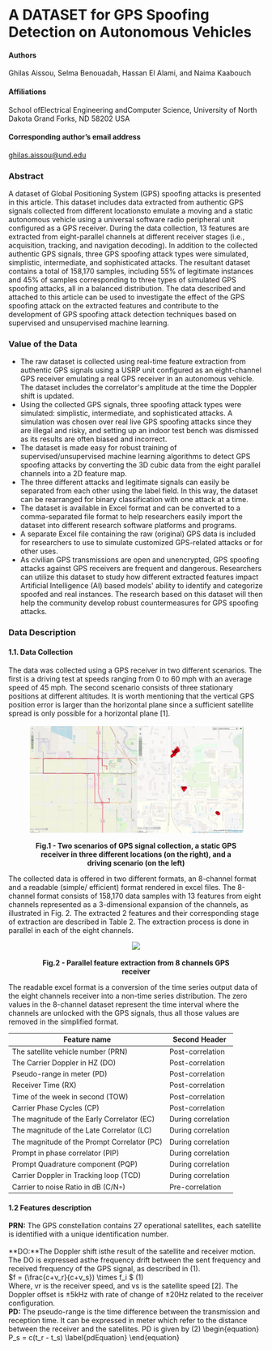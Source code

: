 # A DATASET for GPS Spoofing Detection on Autonomous Vehicles
#### Authors
Ghilas Aissou, Selma Benouadah, Hassan El Alami, and Naima Kaabouch
#### Affiliations
School ofElectrical Engineering andComputer Science, University of North Dakota Grand Forks, ND 58202
USA
#### Corresponding author’s email address
ghilas.aissou@und.edu
### Abstract
A dataset of Global Positioning System (GPS) spoofing attacks is presented in this article. This dataset includes data extracted 
from authentic GPS signals collected from different locationsto emulate a moving and a static autonomous vehicle using a universal
software radio peripheral unit configured as a GPS receiver. During the data collection, 13 features are extracted from eight-parallel 
channels at different receiver stages (i.e., acquisition, tracking, and navigation decoding). In addition to the collected authentic GPS 
signals, three GPS spoofing attack types were simulated, simplistic, intermediate, and sophisticated attacks. The resultant dataset 
contains a total of 158,170 samples, including 55% of legitimate instances and 45% of samples corresponding to three types of 
simulated GPS spoofing attacks, all in a balanced distribution. The data described and attached to this article can be used to 
investigate the effect of the GPS spoofing attack on the extracted features and contribute to the development of GPS spoofing attack 
detection techniques based on supervised and unsupervised machine learning.

### Value of the Data
- The raw dataset is collected using real-time feature extraction from authentic GPS signals using a USRP unit configured as 
an eight-channel GPS receiver emulating a real GPS receiver in an autonomous vehicle. The dataset includes the correlator's 
amplitude at the time the Doppler shift is updated.
- Using the collected GPS signals, three spoofing attack types were simulated: simplistic, intermediate, and sophisticated 
attacks. A simulation was chosen over real live GPS spoofing attacks since they are illegal and risky, and setting up an indoor 
test bench was dismissed as its results are often biased and incorrect.
- The dataset is made easy for robust training of supervised/unsupervised machine learning algorithms to detect GPS spoofing 
attacks by converting the 3D cubic data from the eight parallel channels into a 2D feature map.
- The three different attacks and legitimate signals can easily be separated from each other using the label field. In this way, 
the dataset can be rearranged for binary classification with one attack at a time.
- The dataset is available in Excel format and can be converted to a comma-separated file format to help researchers easily 
import the dataset into different research software platforms and programs.
- A separate Excel file containing the raw (original) GPS data is included for researchers to use to simulate customized GPS-related attacks or for other uses.
- As civilian GPS transmissions are open and unencrypted, GPS spoofing attacks against GPS receivers are frequent and 
dangerous. Researchers can utilize this dataset to study how different extracted features impact Artificial Intelligence (AI) 
based models' ability to identify and categorize spoofed and real instances. The research based on this dataset will then help 
the community develop robust countermeasures for GPS spoofing attacks.

### Data Description 
 
#### 1.1. Data Collection
The data was collected using a GPS receiver in two different scenarios. The first is a driving test at speeds ranging from 0 to 60 mph 
with an average speed of 45 mph. The second scenario consists of three stationary positions at different altitudes. It is worth 
mentioning that the vertical GPS position error is larger than the horizontal plane since a sufficient satellite spread is only possible 
for a horizontal plane [1].
<figure>
<p align="center">
  <img src="https://github.com/ghilasaissou/A-DATASET-FOR-GPS-SPOOFING-DETECTION-ON-AUTONOMOUS-VEHICLES/blob/main/Screenshot%202022-11-21%20192901.png">
 <figcaption align = "center"><b> Fig.1 - Two scenarios of GPS signal collection, a static GPS receiver in three different locations 
                                    (on the right), and a driving scenario (on the left) </b></figcaption>
</p>
</figure>
The collected data is offered in two different formats, an 8-channel format and a readable (simple/ efficient)
format rendered in excel files. The 8-channel format consists of 158,170 data samples with 13 features from
eight channels represented as a 3-dimensional expansion of the channels, as illustrated in Fig. 2. The extracted
2
features and their corresponding stage of extraction are described in Table 2. The extraction process is done in
parallel in each of the eight channels.

<figure>
<p align="center">
  <img src="https://github.com/ghilasaissou/A-DATASET-FOR-GPS-SPOOFING-DETECTION-ON-AUTONOMOUS-VEHICLES/blob/main/Screenshot 2023-03-07 134737.png">
 <figcaption align = "center"><b> Fig.2 - Parallel feature extraction from 8 channels GPS receiver </b></figcaption>
</p>
</figure>

The readable excel format is a conversion of the time series output data of the eight channels receiver into
a non-time series distribution. The zero values in the 8-channel dataset represent the time interval where the
channels are unlocked with the GPS signals, thus all those values are removed in the simplified format.

| Feature name  | Second Header |
| ------------- | ------------- |
|The satellite vehicle number (PRN) |Post-correlation|
|The Carrier Doppler in HZ (DO) |Post-correlation|
|Pseudo-range in meter (PD) |Post-correlation|
|Receiver Time (RX) |Post-correlation|
|Time of the week in second (TOW)| Post-correlation|
|Carrier Phase Cycles (CP) | Post-correlation|
|The magnitude of the Early Correlator (EC)| During correlation|
|The magnitude of the Late Correlator (LC) |During correlation|
|The magnitude of the Prompt Correlator (PC)| During correlation| 
|Prompt in phase correlator (PIP) |During correlation|
|Prompt Quadrature component (PQP)| During correlation|
|Carrier Doppler in Tracking loop (TCD)| During correlation|
|Carrier to noise Ratio in dB (C/N◦)| Pre-correlation|
 
 #### 1.2 Features description
**PRN:** The GPS constellation contains 27 operational satellites, each satellite is identified with a unique identification number.  <br>     
**DO:**The Doppler shift isthe result of the satellite and receiver motion. The DO is expressed asthe frequency drift between the sent
frequency and received frequency of the GPS signal, as described in (1). <br> 
$f = (\frac{c+v_r}{c+v_s}) \times f_i $    (1)   <br> 
Where, vr is the receiver speed, and vs is the satellite speed [2]. The Doppler offset is ±5kHz with rate of
change of ±20Hz related to the receiver configuration. <br> 
**PD:** The pseudo-range is the time difference between the transmission and reception time. It can be expressed
in meter which refer to the distance between the receiver and the satellites. PD is given by (2)
\begin{equation}
P_s = c(t_r - t_s)
	\label{pdEquation}
\end{equation}

